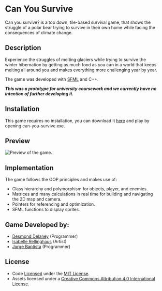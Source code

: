 # Can You Survive

Can you survive? is a top down, tile-based survival game, that shows the struggle of a polar bear trying to survive in their own home while facing the consequences of climate change.

## Description

Experience the struggles of melting glaciers while trying to survive the winter hibernation by getting as much food as you can in a world that keeps melting all around you and makes everything more challenging year by year.

The game was developed with [SFML](https://github.com/SFML/SFML) and C++.

***This was a prototype for university coursework and we currently have no intention of further developing it.***

## Installation

This game requires no installation, you can download it [here](https://github.com/jorgebaptista/can-you-survive/releases/download/v0.3.0-alpha/can-you-survive-0.3.0-alpha.zip) and play by opening can-you-survive.exe.

## Preview

![Preview of the game.](preview.gif)

## Implementation

The game follows the OOP principles and makes use of:

- Class hierarchy and polymorphism for objects, player, and enemies.
- Matrices and many calculations in real time for building and navigating the 2D map and camera.
- Pointers for referencing and optimization.
- SFML functions to display sprites.

## Game Developed by:

- [Desmond Delaney](https://github.com/DesDel) (Programmer)
- [Isabelle Rellinghaus](https://www.instagram.com/wandereule.art/) (Artist)
- [Jorge Baptista](https://github.com/jorgebaptista) (Programmer)

## License

- Code [Licensed](LICENSE) under the [MIT License](https://choosealicense.com/licenses/mit/).
- Assets licensed under a [Creative Commons Attribution 4.0 International License](https://creativecommons.org/licenses/by/4.0/).
